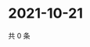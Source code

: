 # 2021-10-21

共 0 条

<!-- BEGIN WEIBO -->
<!-- 最后更新时间 Thu Oct 21 2021 20:01:35 GMT+0800 (China Standard Time) -->

<!-- END WEIBO -->
